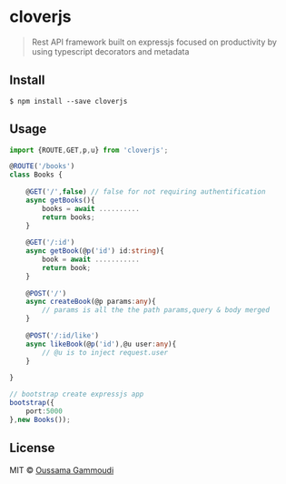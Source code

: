 # cloverjs
> Rest API framework built on expressjs focused on productivity by using typescript decorators and metadata

## Install

```
$ npm install --save cloverjs
```

## Usage

```ts
import {ROUTE,GET,p,u} from 'cloverjs';

@ROUTE('/books')
class Books {
    
    @GET('/',false) // false for not requiring authentification
    async getBooks(){
        books = await ..........
        return books;
    }
    
    @GET('/:id')
    async getBook(@p('id') id:string){
        book = await ...........
        return book;
    }
    
    @POST('/')
    async createBook(@p params:any){
        // params is all the the path params,query & body merged   
    }
    
    @POST('/:id/like')
    async likeBook(@p('id'),@u user:any){
        // @u is to inject request.user   
    }
       
}

// bootstrap create expressjs app 
bootstrap({
    port:5000
},new Books());
```

## License

MIT © [Oussama Gammoudi](http://zorend.com)